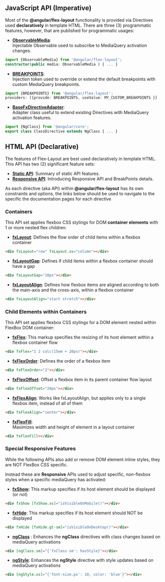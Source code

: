 ## JavaScript API (Imperative)

Most of the **@angular/flex-layout** functionality is provided via Directives used **declaratively** in template HTML. 
There are three (3) programmatic features, however, that are published for programmatic usages:

* **[ObservableMedia](https://github.com/angular/flex-layout/wiki/ObservableMedia)**:  
Injectable Observable used to subscribe to MediaQuery activation changes.
```typescript
import {ObservableMedia} from '@angular/flex-layout';
constructor(public media: ObservableMedia ) { ... }
```

* **[BREAKPOINTS](https://github.com/angular/flex-layout/wiki/BreakPoints)**:  
Injection token used to override or extend the default breakpoints with custom MediaQuery breakpoints.
```typescript
import {BREAKPOINTS} from '@angular/flex-layout';
providers: [{provide: BREAKPOINTS, useValue: MY_CUSTOM_BREAKPOINTS }]
```

* **[BaseFxDirectiveAdapter](https://github.com/angular/flex-layout/wiki/BaseFxDirectiveAdapter)**:  
Adapter class useful to extend existing Directives with MediaQuery activation features.  
```typescript
import {NgClass} from '@angular/core';
export class ClassDirective extends NgClass { ... }
```

## HTML API (Declarative)

The features of Flex-Layout are best used declaratively in template HTML. This API has two (2) significant feature sets:

* **[Static API](https://github.com/angular/flex-layout/wiki/Declarative-API-Overview)**: Summary of static API 
features.
* **[Responsive API](https://github.com/angular/flex-layout/wiki/Responsive-API)**: Introducing Responsive API and 
BreakPoints details.

As each directive (aka API) within **@angular/flex-layout** has its own constraints and options, 
the links below should be used to navigate to the specific the documentation pages for each directive


### Containers

This API set applies flexbox CSS stylings for DOM **container elements** with 1 or more nested flex children:

* [**fxLayout**](https://github.com/angular/flex-layout/wiki/fxLayout-API): 
Defines the flow order of child items within a flexbox container
```html
<div fxLayout="row" fxLayout.xs="column"></div>
```
* **[fxLayoutGap](https://github.com/angular/flex-layout/wiki/fxLayoutGap-API)**:
Defines if child items within a flexbox container should have a gap
```html
<div fxLayoutGap="10px"></div>
```
* **[fxLayoutAlign](https://github.com/angular/flex-layout/wiki/fxLayoutAlign-API)**:
Defines how flexbox items are aligned according to both the main-axis and the cross-axis, within a flexbox container
```html
<div fxLayoutAlign="start stretch"></div>
```


### Child Elements within Containers

This API set applies flexbox CSS stylings for a DOM element nested within FlexBox DOM container:

* **[fxFlex](https://github.com/angular/flex-layout/wiki/fxFlex-API)**: 
This markup specifies the resizing of its host element within a flexbox container flow
```html
<div fxFlex="1 2 calc(15em + 20px)"></div>
```
* **[fxFlexOrder](https://github.com/angular/flex-layout/wiki/fxFlexOrder-API)**: 
Defines the order of a flexbox item
```html
<div fxFlexOrder="2"></div>
```
* **[fxFlexOffset](https://github.com/angular/flex-layout/wiki/fxFlexOffset-API)**: 
Offset a flexbox item in its parent container flow layout
```html
<div fxFlexOffset="20px"></div>
```
* **[fxFlexAlign](https://github.com/angular/flex-layout/wiki/fxFlexAlign-API)**: 
Works like fxLayoutAlign, but applies only to a single flexbox item, instead of all of them
```html
<div fxFlexAlign="center"></div>
```
* **[fxFlexFill](https://github.com/angular/flex-layout/wiki/fxFlexFill-API)**:  
Maximizes width and height of element in a layout container
```html
<div fxFlexFill></div>
```


### Special Responsive Features

While the following APIs also add or remove DOM element inline styles, they are NOT FlexBox CSS specific. 

Instead these are **Responsive** APIs used to adjust specific, non-flexbox styles when a specific mediaQuery has 
activated:

* **[fxShow](https://github.com/angular/flex-layout/wiki/fxShow-API)**:
This markup specifies if its host element should be displayed (or not)
```html
<div fxShow [fxShow.xs]="isVisibleOnMobile()"></div>
```
* **[fxHide](https://github.com/angular/flex-layout/wiki/fxHide-API)**: 
This markup specifies if its host element should NOT be displayed
```html
<div fxHide [fxHide.gt-sm]="isVisibleOnDesktop()"></div>
```
* **[ngClass](https://github.com/angular/flex-layout/wiki/ngClass-API)** :
Enhances the **ngClass** directives with class changes based on mediaQuery activations
```html
<div [ngClass.sm]="{'fxClass-sm': hasStyle}"></div>
``` 
* **[ngStyle](https://github.com/angular/flex-layout/wiki/ngStyle-API)**: 
Enhances the **ngStyle** directive with style updates based on mediaQuery activations
```html
<div [ngStyle.xs]="{'font-size.px': 10, color: 'blue'}"></div>
```


